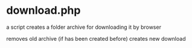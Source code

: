 # download.php
a script creates a folder archive for downloading it by browser

removes old archive (if has been created before)
creates new
download
